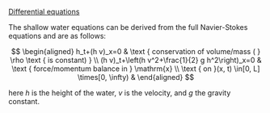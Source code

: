 [Differential equations](Differential%20equations.md)

The shallow water equations can be derived from the full Navier-Stokes equations and are as follows:

$$
\begin{aligned}
h_t+(h v)_x=0 & \text { conservation of volume/mass ( } \rho \text { is constant) } \\
(h v)_t+\left(h v^2+\frac{1}{2} g h^2\right)_x=0 & \text { force/momentum balance in } \mathrm{x} \\
\text { on }(x, t) \in[0, L] \times[0, \infty) &
\end{aligned}
$$ 

here $h$ is the height of the water, $v$ is the velocity, and $g$ the gravity constant.